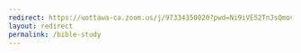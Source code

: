 ```yaml
---
redirect: https://uottawa-ca.zoom.us/j/97334350020?pwd=Ni9iVE52TnJsQmovZ0lkeGk4OWoyQT09
layout: redirect
permalink: /bible-study
---
```

